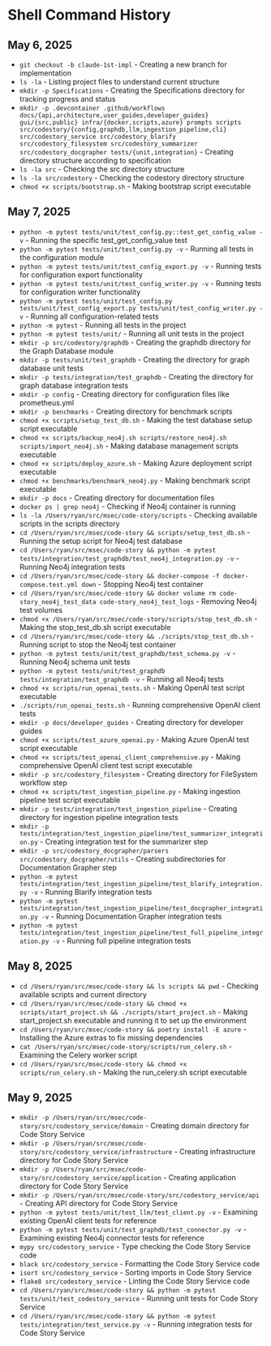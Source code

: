 # Shell Command History

## May 6, 2025
- `git checkout -b claude-1st-impl` - Creating a new branch for implementation
- `ls -la` - Listing project files to understand current structure
- `mkdir -p Specifications` - Creating the Specifications directory for tracking progress and status
- `mkdir -p .devcontainer .github/workflows docs/{api,architecture,user_guides,developer_guides} gui/{src,public} infra/{docker,scripts,azure} prompts scripts src/codestory/{config,graphdb,llm,ingestion_pipeline,cli} src/codestory_service src/codestory_blarify src/codestory_filesystem src/codestory_summarizer src/codestory_docgrapher tests/{unit,integration}` - Creating directory structure according to specification
- `ls -la src` - Checking the src directory structure
- `ls -la src/codestory` - Checking the codestory directory structure
- `chmod +x scripts/bootstrap.sh` - Making bootstrap script executable

## May 7, 2025
- `python -m pytest tests/unit/test_config.py::test_get_config_value -v` - Running the specific test_get_config_value test
- `python -m pytest tests/unit/test_config.py -v` - Running all tests in the configuration module
- `python -m pytest tests/unit/test_config_export.py -v` - Running tests for configuration export functionality
- `python -m pytest tests/unit/test_config_writer.py -v` - Running tests for configuration writer functionality
- `python -m pytest tests/unit/test_config.py tests/unit/test_config_export.py tests/unit/test_config_writer.py -v` - Running all configuration-related tests
- `python -m pytest` - Running all tests in the project
- `python -m pytest tests/unit/` - Running all unit tests in the project
- `mkdir -p src/codestory/graphdb` - Creating the graphdb directory for the Graph Database module
- `mkdir -p tests/unit/test_graphdb` - Creating the directory for graph database unit tests
- `mkdir -p tests/integration/test_graphdb` - Creating the directory for graph database integration tests
- `mkdir -p config` - Creating directory for configuration files like prometheus.yml
- `mkdir -p benchmarks` - Creating directory for benchmark scripts
- `chmod +x scripts/setup_test_db.sh` - Making the test database setup script executable
- `chmod +x scripts/backup_neo4j.sh scripts/restore_neo4j.sh scripts/import_neo4j.sh` - Making database management scripts executable
- `chmod +x scripts/deploy_azure.sh` - Making Azure deployment script executable
- `chmod +x benchmarks/benchmark_neo4j.py` - Making benchmark script executable
- `mkdir -p docs` - Creating directory for documentation files
- `docker ps | grep neo4j` - Checking if Neo4j container is running
- `ls -la /Users/ryan/src/msec/code-story/scripts` - Checking available scripts in the scripts directory
- `cd /Users/ryan/src/msec/code-story && scripts/setup_test_db.sh` - Running the setup script for Neo4j test database
- `cd /Users/ryan/src/msec/code-story && python -m pytest tests/integration/test_graphdb/test_neo4j_integration.py -v` - Running Neo4j integration tests
- `cd /Users/ryan/src/msec/code-story && docker-compose -f docker-compose.test.yml down` - Stopping Neo4j test container
- `cd /Users/ryan/src/msec/code-story && docker volume rm code-story_neo4j_test_data code-story_neo4j_test_logs` - Removing Neo4j test volumes
- `chmod +x /Users/ryan/src/msec/code-story/scripts/stop_test_db.sh` - Making the stop_test_db.sh script executable
- `cd /Users/ryan/src/msec/code-story && ./scripts/stop_test_db.sh` - Running script to stop the Neo4j test container
- `python -m pytest tests/unit/test_graphdb/test_schema.py -v` - Running Neo4j schema unit tests
- `python -m pytest tests/unit/test_graphdb tests/integration/test_graphdb -v` - Running all Neo4j tests
- `chmod +x scripts/run_openai_tests.sh` - Making OpenAI test script executable
- `./scripts/run_openai_tests.sh` - Running comprehensive OpenAI client tests
- `mkdir -p docs/developer_guides` - Creating directory for developer guides
- `chmod +x scripts/test_azure_openai.py` - Making Azure OpenAI test script executable
- `chmod +x scripts/test_openai_client_comprehensive.py` - Making comprehensive OpenAI client test script executable
- `mkdir -p src/codestory_filesystem` - Creating directory for FileSystem workflow step
- `chmod +x scripts/test_ingestion_pipeline.py` - Making ingestion pipeline test script executable
- `mkdir -p tests/integration/test_ingestion_pipeline` - Creating directory for ingestion pipeline integration tests
- `mkdir -p tests/integration/test_ingestion_pipeline/test_summarizer_integration.py` - Creating integration test for the summarizer step
- `mkdir -p src/codestory_docgrapher/parsers src/codestory_docgrapher/utils` - Creating subdirectories for Documentation Grapher step
- `python -m pytest tests/integration/test_ingestion_pipeline/test_blarify_integration.py -v` - Running Blarify integration tests
- `python -m pytest tests/integration/test_ingestion_pipeline/test_docgrapher_integration.py -v` - Running Documentation Grapher integration tests
- `python -m pytest tests/integration/test_ingestion_pipeline/test_full_pipeline_integration.py -v` - Running full pipeline integration tests

## May 8, 2025
- `cd /Users/ryan/src/msec/code-story && ls scripts && pwd` - Checking available scripts and current directory
- `cd /Users/ryan/src/msec/code-story && chmod +x scripts/start_project.sh && ./scripts/start_project.sh` - Making start_project.sh executable and running it to set up the environment 
- `cd /Users/ryan/src/msec/code-story && poetry install -E azure` - Installing the Azure extras to fix missing dependencies
- `cat /Users/ryan/src/msec/code-story/scripts/run_celery.sh` - Examining the Celery worker script
- `cd /Users/ryan/src/msec/code-story && chmod +x scripts/run_celery.sh` - Making the run_celery.sh script executable

## May 9, 2025
- `mkdir -p /Users/ryan/src/msec/code-story/src/codestory_service/domain` - Creating domain directory for Code Story Service
- `mkdir -p /Users/ryan/src/msec/code-story/src/codestory_service/infrastructure` - Creating infrastructure directory for Code Story Service
- `mkdir -p /Users/ryan/src/msec/code-story/src/codestory_service/application` - Creating application directory for Code Story Service
- `mkdir -p /Users/ryan/src/msec/code-story/src/codestory_service/api` - Creating API directory for Code Story Service
- `python -m pytest tests/unit/test_llm/test_client.py -v` - Examining existing OpenAI client tests for reference
- `python -m pytest tests/unit/test_graphdb/test_connector.py -v` - Examining existing Neo4j connector tests for reference
- `mypy src/codestory_service` - Type checking the Code Story Service code
- `black src/codestory_service` - Formatting the Code Story Service code
- `isort src/codestory_service` - Sorting imports in Code Story Service
- `flake8 src/codestory_service` - Linting the Code Story Service code
- `cd /Users/ryan/src/msec/code-story && python -m pytest tests/unit/test_codestory_service` - Running unit tests for Code Story Service
- `cd /Users/ryan/src/msec/code-story && python -m pytest tests/integration/test_service.py -v` - Running integration tests for Code Story Service